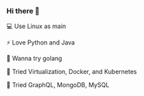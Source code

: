### Hi there 👋

<!--
**zer0kn0wledge/zer0kn0wledge** is a ✨ _special_ ✨ repository because its `README.md` (this file) appears on your GitHub profile.

Here are some ideas to get you started:

- 🔭 I’m currently working on ...
- 🌱 I’m currently learning ...
- 👯 I’m looking to collaborate on ...
- 🤔 I’m looking for help with ...
- 💬 Ask me about ...
- 📫 How to reach me: ...
- 😄 Pronouns: ...
- ⚡ Fun fact: ...
-->

💻 Use Linux as main

⚡ Love Python and Java

🌱 Wanna try golang

🫙 Tried Virtualization, Docker, and Kubernetes

🧠 Tried GraphQL, MongoDB, MySQL
